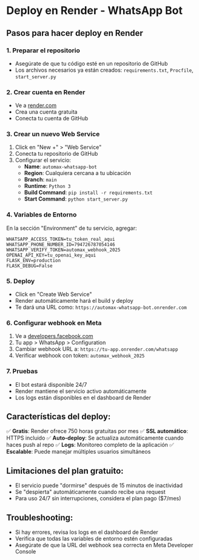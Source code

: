 # Deploy en Render - WhatsApp Bot

## Pasos para hacer deploy en Render

### 1. Preparar el repositorio
- Asegúrate de que tu código esté en un repositorio de GitHub
- Los archivos necesarios ya están creados: `requirements.txt`, `Procfile`, `start_server.py`

### 2. Crear cuenta en Render
- Ve a [render.com](https://render.com)
- Crea una cuenta gratuita
- Conecta tu cuenta de GitHub

### 3. Crear un nuevo Web Service
1. Click en "New +" > "Web Service"
2. Conecta tu repositorio de GitHub
3. Configurar el servicio:
   - **Name**: `automax-whatsapp-bot`
   - **Region**: Cualquiera cercana a tu ubicación
   - **Branch**: `main`
   - **Runtime**: `Python 3`
   - **Build Command**: `pip install -r requirements.txt`
   - **Start Command**: `python start_server.py`

### 4. Variables de Entorno
En la sección "Environment" de tu servicio, agregar:

```
WHATSAPP_ACCESS_TOKEN=tu_token_real_aqui
WHATSAPP_PHONE_NUMBER_ID=794726787054146
WHATSAPP_VERIFY_TOKEN=automax_webhook_2025
OPENAI_API_KEY=tu_openai_key_aqui
FLASK_ENV=production
FLASK_DEBUG=False
```

### 5. Deploy
- Click en "Create Web Service"
- Render automáticamente hará el build y deploy
- Te dará una URL como: `https://automax-whatsapp-bot.onrender.com`

### 6. Configurar webhook en Meta
1. Ve a [developers.facebook.com](https://developers.facebook.com)
2. Tu app > WhatsApp > Configuration
3. Cambiar webhook URL a: `https://tu-app.onrender.com/whatsapp`
4. Verificar webhook con token: `automax_webhook_2025`

### 7. Pruebas
- El bot estará disponible 24/7
- Render mantiene el servicio activo automáticamente
- Los logs están disponibles en el dashboard de Render

## Características del deploy:

✅ **Gratis**: Render ofrece 750 horas gratuitas por mes
✅ **SSL automático**: HTTPS incluido
✅ **Auto-deploy**: Se actualiza automáticamente cuando haces push al repo
✅ **Logs**: Monitoreo completo de la aplicación
✅ **Escalable**: Puede manejar múltiples usuarios simultáneos

## Limitaciones del plan gratuito:
- El servicio puede "dormirse" después de 15 minutos de inactividad
- Se "despierta" automáticamente cuando recibe una request
- Para uso 24/7 sin interrupciones, considera el plan pago ($7/mes)

## Troubleshooting:
- Si hay errores, revisa los logs en el dashboard de Render
- Verifica que todas las variables de entorno estén configuradas
- Asegúrate de que la URL del webhook sea correcta en Meta Developer Console
